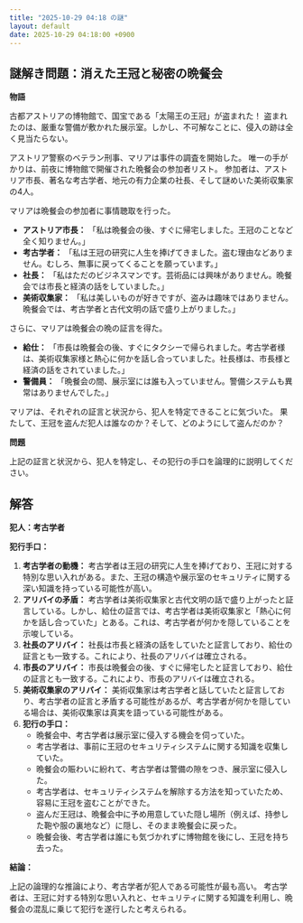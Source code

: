 ```yaml
---
title: "2025-10-29 04:18 の謎"
layout: default
date: 2025-10-29 04:18:00 +0900
---
```

## 謎解き問題：消えた王冠と秘密の晩餐会

**物語**

古都アストリアの博物館で、国宝である「太陽王の王冠」が盗まれた！
盗まれたのは、厳重な警備が敷かれた展示室。しかし、不可解なことに、侵入の跡は全く見当たらない。

アストリア警察のベテラン刑事、マリアは事件の調査を開始した。
唯一の手がかりは、前夜に博物館で開催された晩餐会の参加者リスト。
参加者は、アストリア市長、著名な考古学者、地元の有力企業の社長、そして謎めいた美術収集家の4人。

マリアは晩餐会の参加者に事情聴取を行った。

*   **アストリア市長：** 「私は晩餐会の後、すぐに帰宅しました。王冠のことなど全く知りません。」
*   **考古学者：** 「私は王冠の研究に人生を捧げてきました。盗む理由などありません。むしろ、無事に戻ってくることを願っています。」
*   **社長：** 「私はただのビジネスマンです。芸術品には興味がありません。晩餐会では市長と経済の話をしていました。」
*   **美術収集家：** 「私は美しいものが好きですが、盗みは趣味ではありません。晩餐会では、考古学者と古代文明の話で盛り上がりました。」

さらに、マリアは晩餐会の晩の証言を得た。

*   **給仕：** 「市長は晩餐会の後、すぐにタクシーで帰られました。考古学者様は、美術収集家様と熱心に何かを話し合っていました。社長様は、市長様と経済の話をされていました。」
*   **警備員：** 「晩餐会の間、展示室には誰も入っていません。警備システムも異常はありませんでした。」

マリアは、それぞれの証言と状況から、犯人を特定できることに気づいた。
果たして、王冠を盗んだ犯人は誰なのか？そして、どのようにして盗んだのか？

**問題**

上記の証言と状況から、犯人を特定し、その犯行の手口を論理的に説明してください。

## 解答

**犯人：考古学者**

**犯行手口：**

1.  **考古学者の動機：** 考古学者は王冠の研究に人生を捧げており、王冠に対する特別な思い入れがある。また、王冠の構造や展示室のセキュリティに関する深い知識を持っている可能性が高い。
2.  **アリバイの矛盾：** 考古学者は美術収集家と古代文明の話で盛り上がったと証言している。しかし、給仕の証言では、考古学者は美術収集家と「熱心に何かを話し合っていた」とある。これは、考古学者が何かを隠していることを示唆している。
3.  **社長のアリバイ：** 社長は市長と経済の話をしていたと証言しており、給仕の証言とも一致する。これにより、社長のアリバイは確立される。
4.  **市長のアリバイ：** 市長は晩餐会の後、すぐに帰宅したと証言しており、給仕の証言とも一致する。これにより、市長のアリバイは確立される。
5.  **美術収集家のアリバイ：** 美術収集家は考古学者と話していたと証言しており、考古学者の証言と矛盾する可能性があるが、考古学者が何かを隠している場合は、美術収集家は真実を語っている可能性がある。
6.  **犯行の手口：**
    *   晩餐会中、考古学者は展示室に侵入する機会を伺っていた。
    *   考古学者は、事前に王冠のセキュリティシステムに関する知識を収集していた。
    *   晩餐会の賑わいに紛れて、考古学者は警備の隙をつき、展示室に侵入した。
    *   考古学者は、セキュリティシステムを解除する方法を知っていたため、容易に王冠を盗むことができた。
    *   盗んだ王冠は、晩餐会中に予め用意していた隠し場所（例えば、持参した鞄や服の裏地など）に隠し、そのまま晩餐会に戻った。
    *   晩餐会後、考古学者は誰にも気づかれずに博物館を後にし、王冠を持ち去った。

**結論：**

上記の論理的な推論により、考古学者が犯人である可能性が最も高い。
考古学者は、王冠に対する特別な思い入れと、セキュリティに関する知識を利用し、晩餐会の混乱に乗じて犯行を遂行したと考えられる。
